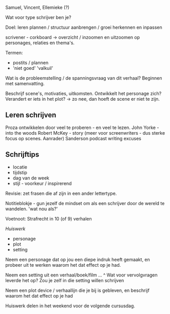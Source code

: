 Samuel, Vincent, Ellemieke (?)

Wat voor type schrijver ben je?

Doel: leren plannen / structuur aanbrengen / groei herkennen en inpassen

scrivener - corkboard -> overzicht / inzoomen en uitzoomen op personages, relaties en thema's.

Termen: 
- postits / plannen
- 'niet goed' 'valkuil'


Wat is de probleemstelling / de spanningsvraag van dit verhaal? 
Beginnen met samenvatting. 

Beschrijf scene's, motivaties, uitkomsten. 
Ontwikkelt het personage zich? Verandert er iets in het plot? -> zo nee, dan hoeft de scene er niet te zijn. 


## Leren schrijven

Proza ontwikkelen door veel te proberen - en veel te lezen. 
John Yorke - into the woods 
Robert McKey - story (meer voor screenwriters - dus sterke focus op scenes. Aanrader)
Sanderson podcast writing excuses

## Schrijftips

- locatie
- tijdstip
- dag van de week
- stijl - voorkeur / inspirerend

Revisie: zet frasen die af zijn in een ander lettertype. 

Notitieblokje - gun jezelf de mindset om als een schrijver door de wereld te wandelen. 
'wat nou als?'

Voetnoot:
Strafrecht in 10 (of 9) verhalen


*Huiswerk*
- personage
- plot
- setting

Neem een personage dat op jou een diepe indruk heeft gemaakt, en probeer uit te werken waarom het dat effect op je had. 

Neem een setting uit een verhaal/boek/film ... ^ 
Wat voor vervolgvragen leverde het op? Zou je zelf in die setting willen schrijven

Neem een plot device / verhaallijn die je bij is gebleven, en beschrijf waarom het dat effect op je had

Huiswerk delen in het weekend voor de volgende cursusdag.

